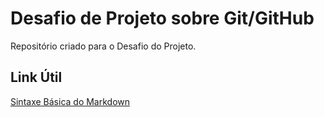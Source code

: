 # Desafio de Projeto sobre Git/GitHub


Repositório criado para o Desafio do Projeto.

## Link Útil
[Sintaxe Básica do Markdown](https://www.markdownguide.org/basic-syntax/)
